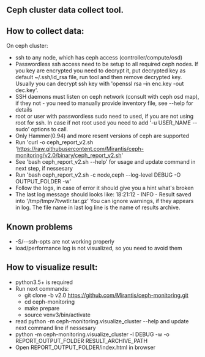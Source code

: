 Ceph cluster data collect tool.
-------------------------------

How to collect data:
--------------------
On ceph cluster:

* ssh to any node, which has ceph access (controller/compute/osd)
* Passwordless ssh access need to be setup to all required ceph nodes. If you key are encrypted you need to decrypt it,
  put decrypted key as default ~/.ssh/id_rsa file, run tool and then remove decrypted key. Usually you can
  decrypt ssh key with 'openssl rsa –in enc.key -out dec.key'.
* SSH daemons must listen on ceph network (consult with ceph osd map),
  if they not - you need to manually provide inventory file, see --help for details
* root or user with passwordless sudo need to used, if you are not using root for ssh. In case if not root used you need
  to add '-u USER_NAME --sudo' options to call.
* Only Hammer(0.94) and more resent versions of ceph are supported
* Run 'curl -o ceph_report_v2.sh 'https://raw.githubusercontent.com/Mirantis/ceph-monitoring/v2.0/binary/ceph_report_v2.sh'
* See 'bash ceph_report_v2.sh --help' for usage and update command in next step, if nessesary
* Run 'bash ceph_report_v2.sh -c node,ceph --log-level DEBUG -O OUTPUT_FOLDER -w'
* Follow the logs, in case of error it should give you a hint what's broken
* The last log message should looks like:
  18:21:12 - INFO - Result saved into '/tmp/tmpv7tvwtlr.tar.gz'
  You can ignore warnings, if they appears in log. The file name in last log line
  is the name of results archive.

Known problems
--------------
* -S/--ssh-opts are not working properly
* load/performance log is not visualized, so you need to avoid them

How to visualize result:
------------------------

* python3.5+ is required
* Run next commands:
    - git clone -b v2.0 https://github.com/Mirantis/ceph-monitoring.git
    - cd ceph-monitoring
    - make prepare
    - source venv3/bin/activate
* read python -m ceph-monitoring.visualize_cluster --help and update next command line if nessesary
* python -m ceph-monitoring.visualize_cluster -l DEBUG -w -o REPORT_OUTPUT_FOLDER RESULT_ARCHIVE_PATH
* Open REPORT_OUTPUT_FOLDER/index.html in browser
